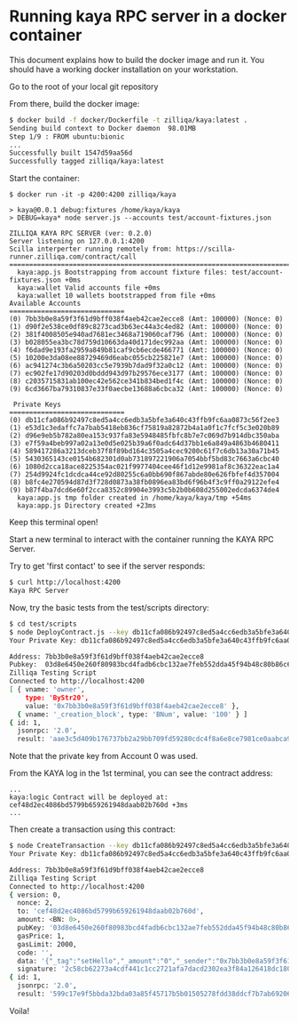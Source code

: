 # Running kaya RPC server in a docker container

This document explains how to build the docker image and run it.
You should have a working docker installation on your workstation.
 
Go to the root of your local git repository

From there, build the docker image:

```bash
$ docker build -f docker/Dockerfile -t zilliqa/kaya:latest .
Sending build context to Docker daemon  98.01MB
Step 1/9 : FROM ubuntu:bionic
...
Successfully built 1547d59aa56d
Successfully tagged zilliqa/kaya:latest
```
Start the container:
```
$ docker run -it -p 4200:4200 zilliqa/kaya

> kaya@0.0.1 debug:fixtures /home/kaya/kaya
> DEBUG=kaya* node server.js --accounts test/account-fixtures.json

ZILLIQA KAYA RPC SERVER (ver: 0.2.0)
Server listening on 127.0.0.1:4200
Scilla interperter running remotely from: https://scilla-runner.zilliqa.com/contract/call
================================================================================
  kaya:app.js Bootstrapping from account fixture files: test/account-fixtures.json +0ms
  kaya:wallet Valid accounts file +0ms
  kaya:wallet 10 wallets bootstrapped from file +0ms
Available Accounts
=============================
(0) 7bb3b0e8a59f3f61d9bff038f4aeb42cae2ecce8 (Amt: 100000) (Nonce: 0)
(1) d90f2e538ce0df89c8273cad3b63ec44a3c4ed82 (Amt: 100000) (Nonce: 0)
(2) 381f4008505e940ad7681ec3468a719060caf796 (Amt: 100000) (Nonce: 0)
(3) b028055ea3bc78d759d10663da40d171dec992aa (Amt: 100000) (Nonce: 0)
(4) f6dad9e193fa2959a849b81caf9cb6ecde466771 (Amt: 100000) (Nonce: 0)
(5) 10200e3da08ee88729469d6eabc055cb225821e7 (Amt: 100000) (Nonce: 0)
(6) ac941274c3b6a50203cc5e7939b7dad9f32a0c12 (Amt: 100000) (Nonce: 0)
(7) ec902fe17d90203d0bddd943d97b29576ece3177 (Amt: 100000) (Nonce: 0)
(8) c2035715831ab100ec42e562ce341b834bed1f4c (Amt: 100000) (Nonce: 0)
(9) 6cd3667ba79310837e33f0aecbe13688a6cbca32 (Amt: 100000) (Nonce: 0)

 Private Keys 
=============================
(0) db11cfa086b92497c8ed5a4cc6edb3a5bfe3a640c43ffb9fc6aa0873c56f2ee3
(1) e53d1c3edaffc7a7bab5418eb836cf75819a82872b4a1a0f1c7fcf5c3e020b89
(2) d96e9eb5b782a80ea153c937fa83e5948485fbfc8b7e7c069d7b914dbc350aba
(3) e7f59a4beb997a02a13e0d5e025b39a6f0adc64d37bb1e6a849a4863b4680411
(4) 589417286a3213dceb37f8f89bd164c3505a4cec9200c61f7c6db13a30a71b45
(5) 5430365143ce0154b682301d0ab731897221906a7054bbf5bd83c7663a6cbc40
(6) 1080d2cca18ace8225354ac021f9977404cee46f1d12e9981af8c36322eac1a4
(7) 254d9924fc1dcdca44ce92d80255c6a0bb690f867abde80e626fbfef4d357004
(8) b8fc4e270594d87d3f728d0873a38fb0896ea83bd6f96b4f3c9ff0a29122efe4
(9) b87f4ba7dcd6e60f2cca8352c89904e3993c5b2b0b608d255002edcda6374de4
  kaya:app.js tmp folder created in /home/kaya/kaya/tmp +54ms
  kaya:app.js Directory created +23ms
```
Keep this terminal open!

Start a new terminal to interact with the container running the KAYA RPC Server.

Try to get 'first contact' to see if the server responds:

```bash
$ curl http://localhost:4200
Kaya RPC Server
```
Now, try the basic tests from the test/scripts directory:
```bash
$ cd test/scripts
$ node DeployContract.js --key db11cfa086b92497c8ed5a4cc6edb3a5bfe3a640c43ffb9fc6aa0873c56f2ee3
Your Private Key: db11cfa086b92497c8ed5a4cc6edb3a5bfe3a640c43ffb9fc6aa0873c56f2ee3 

Address: 7bb3b0e8a59f3f61d9bff038f4aeb42cae2ecce8
Pubkey:  03d8e6450e260f80983bcd4fadb6cbc132ae7feb552dda45f94b48c80b86c6c3be
Zilliqa Testing Script
Connected to http://localhost:4200
[ { vname: 'owner',
    type: 'ByStr20',
    value: '0x7bb3b0e8a59f3f61d9bff038f4aeb42cae2ecce8' },
  { vname: '_creation_block', type: 'BNum', value: '100' } ]
{ id: 1,
  jsonrpc: '2.0',
  result: 'aae3c5d409b176737bb2a29bb709fd59280cdc4f8a6e8ce7981ce0aabca9baa3' }
```
Note that the private key from Account 0 was used.

From the KAYA log in the 1st terminal, you can see the contract address:
```
...
kaya:logic Contract will be deployed at: cef48d2ec4086bd5799b659261948daab02b760d +3ms
...

```
Then create a transaction using this contract:

```bash
$ node CreateTransaction --key db11cfa086b92497c8ed5a4cc6edb3a5bfe3a640c43ffb9fc6aa0873c56f2ee3 --to cef48d2ec4086bd5799b659261948daab02b760d
Your Private Key: db11cfa086b92497c8ed5a4cc6edb3a5bfe3a640c43ffb9fc6aa0873c56f2ee3 

Address: 7bb3b0e8a59f3f61d9bff038f4aeb42cae2ecce8
Zilliqa Testing Script
Connected to http://localhost:4200
{ version: 0,
  nonce: 2,
  to: 'cef48d2ec4086bd5799b659261948daab02b760d',
  amount: <BN: 0>,
  pubKey: '03d8e6450e260f80983bcd4fadb6cbc132ae7feb552dda45f94b48c80b86c6c3be',
  gasPrice: 1,
  gasLimit: 2000,
  code: '',
  data: '{"_tag":"setHello","_amount":"0","_sender":"0x7bb3b0e8a59f3f61d9bff038f4aeb42cae2ecce8","params":[{"vname":"msg","type":"String","value":"Morning"}]}',
  signature: '2c58cb62273a4cdf441c1cc2721afa7dacd2302ea3f84a126418dc180b3ad71c8a7c5a655eb35c2f65e100a336a3716119c7f304b26d18dafce1c0557328a174' }
{ id: 1,
  jsonrpc: '2.0',
  result: '599c17e9f5bbda32bda03a85f45717b5b01505278fdd38ddcf7b7ab69206fdf9' }
```
Voila!
